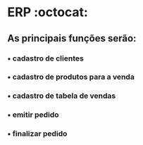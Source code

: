 # ERP :octocat:

## As principais funções serão:
### • cadastro de clientes
### • cadastro de produtos para a venda
### • cadastro de tabela de vendas
### • emitir pedido 
### • finalizar pedido

